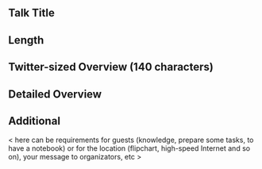 ## Talk Title


## Length


## Twitter-sized Overview (140 characters)


## Detailed Overview


## Additional 

< here can be requirements for guests (knowledge, prepare some tasks, to have a notebook) or for the location (flipchart, high-speed Internet and so on), your message to organizators, etc >
